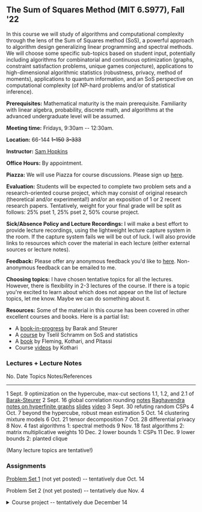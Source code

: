 ## The Sum of Squares Method (MIT 6.S977), Fall '22

In this course we will study of algorithms and computational complexity through the lens of the Sum of Squares method (SoS), a powerful approach to algorithm design generalizing linear programming and spectral methods. We will choose some specific sub-topics based on student input, potentially including algorithms for combinatorial and continuous optimization (graphs, constraint satisfaction problems, unique games conjecture), applications to high-dimensional algorithmic statistics (robustness, privacy, method of moments), applications to quantum information, and an SoS perspective on computational complexity (of NP-hard problems and/or of statistical inference).

**Prerequisites:** Mathematical maturity is the main prerequisite. Familiarity with linear algebra, probability, discrete math, and algorithms at the advanced undergraduate level will be assumed.

**Meeting time:** Fridays, 9:30am -- 12:30am.

**Location:** 66-144 ~~1-150~~ ~~3-333~~

**Instructor:** [Sam Hopkins](../index.html)

**Office Hours:** By appointment.

**Piazza:** We will use Piazza for course discussions. Please sign up [here](https://piazza.com/mit/fall2022/6s977/home).

**Evaluation:** Students will be expected to complete two problem sets and a research-oriented course project, which may consist of original research (theoretical and/or experimental!) and/or an exposition of 1 or 2 recent research papers. Tentatively, weight for your final grade will be split as follows: 25% pset 1, 25% pset 2, 50% course project.

**Sick/Absence Policy and Lecture Recordings:** I will make a best effort to provide lecture recordings, using the lightweight lecture capture system in the room. If the capture system fails we will be out of luck. I will also provide links to resources which cover the material in each lecture (either external sources or lecture notes).

**Feedback:** Please offer any anonymous feedback you'd like to [here](https://docs.google.com/forms/d/e/1FAIpQLSc6Ti6xH5qqSfRKri9PuaQzLQ8DrNeQEGRBOU-K10zu54fcKA/viewform?usp=pp_url). Non-anonymous feedback can be emailed to me.

**Choosing topics:** I have chosen tentative topics for all the lectures. However, there is flexibility in 2-3 lectures of the course. If there is a topic you're excited to learn about which does not appear on the list of lecture topics, let me know. Maybe we can do something about it.

**Resources:** Some of the material in this course has been covered in other excellent courses and books. Here is a partial list:

- A [book-in-progress](https://www.sumofsquares.org/public/index.html) by Barak and Steurer
- A [course](https://tselilschramm.org/sos-paradigm/sos-paradigm.html) by Tselil Schramm on SoS and statistics 
- A [book](https://eccc.weizmann.ac.il/report/2019/106/) by Fleming, Kothari, and Pitassi
- Course [videos](https://www.youtube.com/playlist?list=PL3NB_Sd9CrX-6CeApf12demgpe2PO4k8c) by Kothari


### Lectures + Lecture Notes

No.              Date       Topics                                                            Notes/References
-----------      ----       ------                                                            ----------------
1                Sept. 9    optimization on the hypercube, max-cut                            sections 1.1, 1.2, and 2.1 of [Barak-Steurer](https://www.sumofsquares.org/public/index.html)
2                Sept. 16   global correlation rounding                                       [notes](global-correlation-rounding.html) [Raghavendra notes on hyperfinite graphs](https://github.com/nrprasad/webpage_files/raw/main/spring2021/sos-intro.pdf) [slides](sos-course-lec-2.pdf) [video](https://mit.hosted.panopto.com/Panopto/Pages/Viewer.aspx?id=7ec2214f-b58a-4891-9923-af0f015a5bd1)
3                Sept. 30   refuting random CSPs
4                Oct. 7     beyond the hypercube, robust mean estimation
5                Oct. 14    clustering mixture models
6                Oct. 21    tensor decomposition
7                Oct. 28    differential privacy
8                Nov. 4     fast algorithms 1: spectral methods
9                Nov. 18    fast algorithms 2: matrix multiplicative weights
10               Dec. 2     lower bounds 1: CSPs
11               Dec. 9     lower bounds 2: planted clique


(Many lecture topics are tentative!)


### Assignments

[Problem Set 1](sos-fall-22-pset-1.html) (not yet posted) -- tentatively due Oct. 14

Problem Set 2 (not yet posted) -- tentatively due Nov. 4



<details>
<summary>Course project -- tentatively due December 14</summary>
The course project is an opportunity for you to dive deeper into the SoS research literature, make connections to your own research, and more! There is a great deal of flexibility in choosing your project. However, I need to approve all the project topics before you embark on them! I expect you to schedule a discussion of your project with me **before Thanksgiving.** You may (but are not required to!) work with a partner on your project.

#### Possible approaches to the project:

- Formulate a research question related to the course (and possibly also related to your main area of research) and investigate it.
- Read one or more papers from the SoS literature and write an exposition of them at a level understandable by the students of 6.S977. Optionally, extend one or more of the result in these papers.
- Implement one or more algorithms from the SoS literature and study their performance empirically.
- Combinations of any of the above.

None of these options are preferred above others -- in particular, original research is *not* a requirement for a successful project. (That said, it does of course carry many potential rewards --  it is not uncommon for MIT course projects to end up as published papers!)

#### Deliverables:

You should produce a written report on your project activities. For expository projects, this report is your exposition. For research projects, this document should discuss the research problem you decided to investigate, why it merits your attention, how it relates to the subject of the course, and your findings.

Reports may vary in length, but when grading, I promise to read the first 10 pages of your report (typeset in a reasonable font with reasonable margins). I will read further material at my discretion.
</details>
